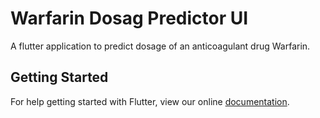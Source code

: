 # Warfarin Dosag Predictor UI

A flutter application to predict dosage of an anticoagulant drug Warfarin.

## Getting Started

For help getting started with Flutter, view our online
[documentation](https://flutter.io/).

